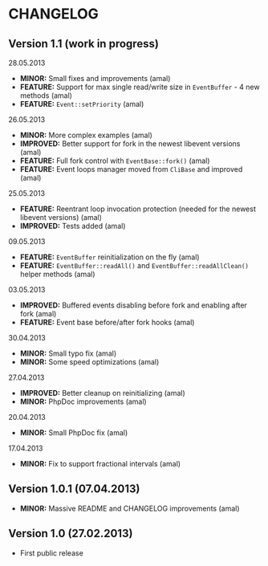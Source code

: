 CHANGELOG
=========

## Version 1.1 (work in progress)


28.05.2013
- **MINOR:** Small fixes and improvements (amal)
- **FEATURE:** Support for max single read/write size in `EventBuffer` - 4 new methods (amal)
- **FEATURE:** `Event::setPriority` (amal)

26.05.2013
- **MINOR:** More complex examples (amal)
- **IMPROVED:** Better support for fork in the newest libevent versions (amal)
- **FEATURE:** Full fork control with `EventBase::fork()` (amal)
- **FEATURE:** Event loops manager moved from `CliBase` and improved (amal)

25.05.2013
- **FEATURE:** Reentrant loop invocation protection (needed for the newest libevent versions) (amal)
- **IMPROVED:** Tests added (amal)

09.05.2013
- **FEATURE:** `EventBuffer` reinitialization on the fly (amal)
- **FEATURE:** `EventBuffer::readAll()` and `EventBuffer::readAllClean()` helper methods (amal)

03.05.2013
- **IMPROVED:** Buffered events disabling before fork and enabling after fork (amal)
- **FEATURE:** Event base before/after fork hooks (amal)

30.04.2013
- **MINOR:** Small typo fix (amal)
- **MINOR:** Some speed optimizations (amal)

27.04.2013
- **IMPROVED:** Better cleanup on reinitializing (amal)
- **MINOR:** PhpDoc improvements (amal)

20.04.2013
- **MINOR:** Small PhpDoc fix (amal)

17.04.2013
- **MINOR:** Fix to support fractional intervals (amal)


## Version 1.0.1 (07.04.2013)
- **MINOR:** Massive README and CHANGELOG improvements (amal)


## Version 1.0 (27.02.2013)
- First public release
